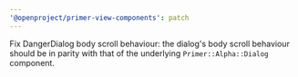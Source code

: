 ```yaml
---
'@openproject/primer-view-components': patch
---
```


Fix DangerDialog body scroll behaviour: the dialog's body scroll behaviour should be in parity with that of the underlying `Primer::Alpha::Dialog` component.
